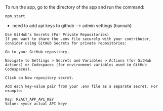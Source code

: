 To run the app, go to the directory of the app and run the command:
```bash
npm start
```

- need to add api keys to github --> admin settings (hannah)
```
Use GitHub's Secrets (For Private Repositories)
If you want to share the .env file securely with your contributor, consider using GitHub Secrets for private repositories:

Go to your GitHub repository.

Navigate to Settings > Secrets and Variables > Actions (for GitHub Actions) or Codespaces (for environment variables used in GitHub Codespaces).

Click on New repository secret.

Add each key-value pair from your .env file as a separate secret. For example:

Key: REACT_APP_API_KEY
Value: <your actual API key>
```
